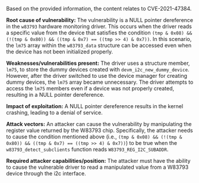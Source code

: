 Based on the provided information, the content relates to CVE-2021-47384.

**Root cause of vulnerability:**
The vulnerability is a NULL pointer dereference in the `w83793` hardware monitoring driver. This occurs when the driver reads a specific value from the device that satisfies the condition `(tmp & 0x08) && (!(tmp & 0x80)) && ((tmp & 0x7) == ((tmp >> 4) & 0x7))`. In this scenario, the `lm75` array within the `w83793_data` structure can be accessed even when the device has not been initialized properly.

**Weaknesses/vulnerabilities present:**
The driver uses a structure member, `lm75`, to store the dummy devices created with `devm_i2c_new_dummy_device`. However, after the driver switched to use the device manager for creating dummy devices, the `lm75` array became unnecessary. The driver attempts to access the `lm75` members even if a device was not properly created, resulting in a NULL pointer dereference.

**Impact of exploitation:**
A NULL pointer dereference results in the kernel crashing, leading to a denial of service.

**Attack vectors:**
An attacker can cause the vulnerability by manipulating the register value returned by the W83793 chip. Specifically, the attacker needs to cause the condition mentioned above (i.e., `(tmp & 0x08) && (!(tmp & 0x80)) && ((tmp & 0x7) == ((tmp >> 4) & 0x7))`) to be true when the `w83793_detect_subclients` function reads `W83793_REG_I2C_SUBADDR`.

**Required attacker capabilities/position:**
The attacker must have the ability to cause the vulnerable driver to read a manipulated value from a W83793 device through the i2c interface.